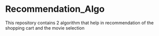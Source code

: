 # Recommendation_Algo
This repository contains 2 algorithm that help in recommendation of the shopping cart and the movie selection
